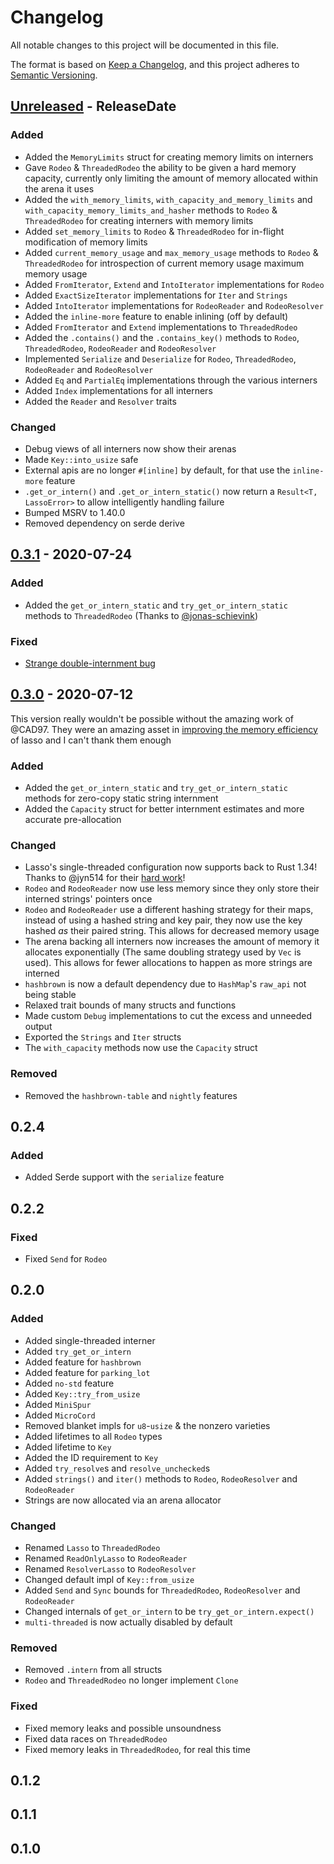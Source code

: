 # Changelog

All notable changes to this project will be documented in this file.

The format is based on [Keep a Changelog](https://keepachangelog.com/en/1.0.0/),
and this project adheres to [Semantic Versioning](https://semver.org/spec/v2.0.0.html).

<!-- next-header -->
## [Unreleased] - ReleaseDate

### Added

- Added the `MemoryLimits` struct for creating memory limits on interners
- Gave `Rodeo` & `ThreadedRodeo` the ability to be given a hard memory capacity, currently only limiting the amount of memory allocated within the arena it uses
- Added the `with_memory_limits`, `with_capacity_and_memory_limits` and `with_capacity_memory_limits_and_hasher` methods to `Rodeo` & `ThreadedRodeo` for creating interners with memory limits
- Added `set_memory_limits` to `Rodeo` & `ThreadedRodeo` for in-flight modification of memory limits
- Added `current_memory_usage` and `max_memory_usage` methods to `Rodeo` & `ThreadedRodeo` for introspection of current memory usage maximum memory usage
- Added `FromIterator`, `Extend` and `IntoIterator` implementations for `Rodeo`
- Added `ExactSizeIterator` implementations for `Iter` and `Strings`
- Added `IntoIterator` implementations for `RodeoReader` and `RodeoResolver`
- Added the `inline-more` feature to enable inlining (off by default)
- Added `FromIterator` and `Extend` implementations to `ThreadedRodeo`
- Added the `.contains()` and the `.contains_key()` methods to `Rodeo`, `ThreadedRodeo`, `RodeoReader` and `RodeoResolver`
- Implemented `Serialize` and `Deserialize` for `Rodeo`, `ThreadedRodeo`, `RodeoReader` and `RodeoResolver`
- Added `Eq` and `PartialEq` implementations through the various interners
- Added `Index` implementations for all interners
- Added the `Reader` and `Resolver` traits

### Changed

- Debug views of all interners now show their arenas
- Made `Key::into_usize` safe
- External apis are no longer `#[inline]` by default, for that use the `inline-more` feature
- `.get_or_intern()` and `.get_or_intern_static()` now return a `Result<T, LassoError>` to allow intelligently handling failure
- Bumped MSRV to 1.40.0
- Removed dependency on serde derive

## [0.3.1] - 2020-07-24

### Added

- Added the `get_or_intern_static` and `try_get_or_intern_static` methods to `ThreadedRodeo` (Thanks to [@jonas-schievink](https://github.com/Kixiron/lasso/pull/6))

### Fixed

- [Strange double-internment bug](https://github.com/Kixiron/lasso/issues/7)

## [0.3.0] - 2020-07-12

This version really wouldn't be possible without the amazing work of @CAD97. They were an amazing asset in [improving the memory efficiency](https://github.com/Kixiron/lasso/issues/4) of lasso and I can't thank them enough

### Added

- Added the `get_or_intern_static` and `try_get_or_intern_static` methods for zero-copy static string internment
- Added the `Capacity` struct for better internment estimates and more accurate pre-allocation

### Changed

- Lasso's single-threaded configuration now supports back to Rust 1.34! Thanks to @jyn514 for their [hard work](https://github.com/Kixiron/lasso/pull/3)!
- `Rodeo` and `RodeoReader` now use less memory since they only store their interned strings' pointers once
- `Rodeo` and `RodeoReader` use a different hashing strategy for their maps, instead of using a hashed string and key pair, they now use the key hashed *as* their paired string. This allows for decreased memory usage
- The arena backing all interners now increases the amount of memory it allocates exponentially (The same doubling strategy used by `Vec` is used). This allows for fewer allocations to happen as more strings are interned
- `hashbrown` is now a default dependency due to `HashMap`'s `raw_api` not being stable
- Relaxed trait bounds of many structs and functions
- Made custom `Debug` implementations to cut the excess and unneeded output
- Exported the `Strings` and `Iter` structs
- The `with_capacity` methods now use the `Capacity` struct

### Removed

- Removed the `hashbrown-table` and `nightly` features

## 0.2.4

### Added

- Added Serde support with the `serialize` feature

## 0.2.2

### Fixed

- Fixed `Send` for `Rodeo`

## 0.2.0

### Added

- Added single-threaded interner
- Added `try_get_or_intern`
- Added feature for `hashbrown`
- Added feature for `parking_lot`
- Added `no-std` feature
- Added `Key::try_from_usize`
- Added `MiniSpur`
- Added `MicroCord`
- Removed blanket impls for `u8`-`usize` & the nonzero  varieties
- Added lifetimes to all `Rodeo` types
- Added lifetime to `Key`
- Added the ID requirement to `Key`
- Added `try_resolve`s and `resolve_unchecked`s
- Added `strings()` and `iter()` methods to `Rodeo`, `RodeoResolver` and `RodeoReader`
- Strings are now allocated via an arena allocator

### Changed

- Renamed `Lasso` to `ThreadedRodeo`
- Renamed `ReadOnlyLasso` to `RodeoReader`
- Renamed `ResolverLasso` to `RodeoResolver`
- Changed default impl of `Key::from_usize`
- Added `Send` and `Sync` bounds for `ThreadedRodeo`, `RodeoResolver` and `RodeoReader`
- Changed internals of `get_or_intern` to be `try_get_or_intern.expect()`
- `multi-threaded` is now actually disabled by default

### Removed

- Removed `.intern` from all structs
- `Rodeo` and `ThreadedRodeo` no longer implement `Clone`

### Fixed

- Fixed memory leaks and possible unsoundness
- Fixed data races on `ThreadedRodeo`
- Fixed memory leaks in `ThreadedRodeo`, for real this time

## 0.1.2
## 0.1.1
## 0.1.0

<!-- next-url -->
[Unreleased]: https://github.com/Kixiron/lasso/compare/v0.3.1...HEAD
[0.3.1]: https://github.com/Kixiron/lasso/compare/v0.3.0...v0.3.1
[0.3.0]: https://github.com/Kixiron/lasso/compare/v0.3.0
